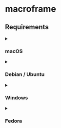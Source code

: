 # macroframe

## Requirements

<details>
<summary><h3>macOS</h3></summary>

```bash
xcode-select --install
```

If you want to use screen capture functions, you might have to give your programm the right permissions:  
`System Preferences > Security and Privacy > Privacy > Accessibility and Screen Recording`

</details>

<details>
<summary><h3>Debian / Ubuntu</h3></summary>

```bash
sudo apt install gcc libc6-dev libx11-dev xorg-dev libxtst-dev xsel xclip libpng++-dev xcb libxcb-xkb-dev x11-xkb-utils libx11-xcb-dev libxkbcommon-x11-dev libxkbcommon-dev
```

</details>

<details>
<summary><h3>Windows</h3></summary>

CGO support is needed.

1. Install [TDM-GCC](https://jmeubank.github.io/tdm-gcc/download/).
   1. Download the `tdm-gcc-webdl.exe` file.
   2. Run the installer.
   3. Select 64 and 32 bit version.
2. Download [zlib](http://sourceforge.net/projects/mingw-w64/files/External%20binary%20packages%20(Win64%20hosted)/Binaries%20(64-bit))
   1. You only need the `zlib-1.2.5-bin-x64.zip` file.
3. Extract the zlib archive to your TDM-GCC installation directory.
   1. `zlib/bin` → `TDM-GCC-64/bin`
   2. `zlib/include` → `TDM-GCC-64/include`
   3. `zlib/lib` → `TDM-GCC-64/lib`

</details>

<details>
<summary><h3>Fedora</h3></summary>

```bash
sudo dnf install libXtst-devel xsel xclip libpng-devel libxkbcommon-devel libxkbcommon-x11-devel xorg-x11-xkb-utils-devel
```

</details>
